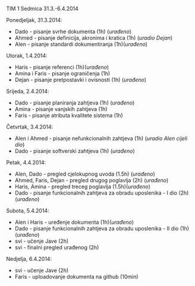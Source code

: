 TIM 1
Sedmica 31.3.-6.4.2014

Ponedjeljak, 31.3.2014:
- Dado - pisanje svrhe dokumenta (1h) (_urađeno_)
- Ahmed - pisanje definicija, akronima i kratica (1h) (_uradio Dejan_)
- Alen - pisanje standardi dokumentiranja (1h)(_urađeno_)

Utorak, 1.4.2014:
- Haris - pisanje referenci (1h)(_urađeno_)
- Amina i Faris - pisanje ograničenja (1h)
- Dejan - pisanje pretpostavki i ovisnosti (1h) (_urađeno_)

Srijeda, 2.4.2014:
- Dado - pisanje planiranja zahtjeva (1h) (_urađeno_)
- Amina - pisanje vanjskih zahtjeva (1h)
- Faris - pisanje atributa kvalitete sistema (1h)

Četvrtak, 3.4.2014:
- Alen i Ahmed - pisanje nefunkcionalnih zahtjeva (1h) (_uradio Alen cijeli dio_)
- Dado - pisanje softverski zahtjeva (1h) (_urađeno_)

Petak, 4.4.2014:
- Alen, Dado - pregled cjelokupnog uvoda (1.5h) (_urađeno_)
- Ahmed, Faris, Dejan - pregled drugog poglavlja (2h) (_urađeno_)
- Haris, Amina - pregled treceg poglavlja (1.5h)(_urađeno_)
- Dado - pisanje funkcionalnih zahtjeva za obradu uposlenika - I dio (2h) (_urađeno_)

Subota, 5.4.2014:
- Alen i Haris - uređenje dokumenta (1h)(_urađeno_)
- Dado - pisanje funkcionalnih zahtjeva za obradu uposlenika - II dio (1h) (_urađeno_)
- svi - učenje Jave (2h)
- svi - finalni pregled urađenog (2h)

Nedjelja, 6.4.2014:
- svi - učenje Jave (2h)
- Faris - uploadovanje dokumenta na github (10min)